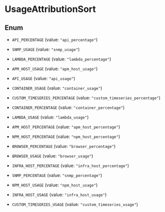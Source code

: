 

# UsageAttributionSort

## Enum


* `API_PERCENTAGE` (value: `"api_percentage"`)

* `SNMP_USAGE` (value: `"snmp_usage"`)

* `LAMBDA_PERCENTAGE` (value: `"lambda_percentage"`)

* `APM_HOST_USAGE` (value: `"apm_host_usage"`)

* `API_USAGE` (value: `"api_usage"`)

* `CONTAINER_USAGE` (value: `"container_usage"`)

* `CUSTOM_TIMESERIES_PERCENTAGE` (value: `"custom_timeseries_percentage"`)

* `CONTAINER_PERCENTAGE` (value: `"container_percentage"`)

* `LAMBDA_USAGE` (value: `"lambda_usage"`)

* `APM_HOST_PERCENTAGE` (value: `"apm_host_percentage"`)

* `NPM_HOST_PERCENTAGE` (value: `"npm_host_percentage"`)

* `BROWSER_PERCENTAGE` (value: `"browser_percentage"`)

* `BROWSER_USAGE` (value: `"browser_usage"`)

* `INFRA_HOST_PERCENTAGE` (value: `"infra_host_percentage"`)

* `SNMP_PERCENTAGE` (value: `"snmp_percentage"`)

* `NPM_HOST_USAGE` (value: `"npm_host_usage"`)

* `INFRA_HOST_USAGE` (value: `"infra_host_usage"`)

* `CUSTOM_TIMESERIES_USAGE` (value: `"custom_timeseries_usage"`)



